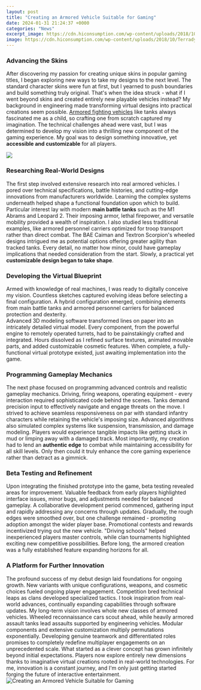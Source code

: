 ```yaml
---
layout: post
title: "Creating an Armored Vehicle Suitable for Gaming"
date: 2024-01-31 21:24:37 +0000
categories: "News"
excerpt_image: https://cdn.hiconsumption.com/wp-content/uploads/2018/10/Terradyne-Gurkha-CIV-Armored-Vehicle-0-Hero-1087x725.jpg
image: https://cdn.hiconsumption.com/wp-content/uploads/2018/10/Terradyne-Gurkha-CIV-Armored-Vehicle-0-Hero-1087x725.jpg
---
```


### Advancing the Skins
After discovering my passion for creating unique skins in popular gaming titles, I began exploring new ways to take my designs to the next level. The standard character skins were fun at first, but I yearned to push boundaries and build something truly original. That's when the idea struck - what if I went beyond skins and created entirely new playable vehicles instead? 
My background in engineering made transforming virtual designs into practical creations seem possible. [Armored fighting vehicles](https://store.fi.io.vn/woman-cant-resist-her-shiba-inu-dog-lover-1) like tanks always fascinated me as a child, so crafting one from scratch captured my imagination. The technical challenges ahead were vast, but I was determined to develop my vision into a thrilling new component of the gaming experience. My goal was to design something innovative, yet **accessible and customizable** for all players.

![](https://cdna.artstation.com/p/assets/images/images/003/394/046/large/anton-grozin-lanchester-armoured-car-shot-09.jpg?1473235828)
### Researching Real-World Designs
The first step involved extensive research into real armored vehicles. I pored over technical specifications, battle histories, and cutting-edge innovations from manufacturers worldwide. Learning the complex systems underneath helped shape a functional foundation upon which to build. Particular interest lay with modern **main battle tanks** such as the M1 Abrams and Leopard 2. Their imposing armor, lethal firepower, and versatile mobility provided a wealth of inspiration.
I also studied less traditional examples, like armored personnel carriers optimized for troop transport rather than direct combat. The BAE Caiman and Textron Scorpion's wheeled designs intrigued me as potential options offering greater agility than tracked tanks. Every detail, no matter how minor, could have gameplay implications that needed consideration from the start. Slowly, a practical yet **customizable design began to take shape**.
### Developing the Virtual Blueprint  
Armed with knowledge of real machines, I was ready to digitally conceive my vision. Countless sketches captured evolving ideas before selecting a final configuration. A hybrid configuration emerged, combining elements from main battle tanks and armored personnel carriers for balanced protection and dexterity.   
Advanced 3D modeling software transformed lines on paper into an intricately detailed virtual model. Every component, from the powerful engine to remotely operated turrets, had to be painstakingly crafted and integrated. Hours dissolved as I refined surface textures, animated movable parts, and added customizable cosmetic features. When complete, a fully-functional virtual prototype existed, just awaiting implementation into the game.
### Programming Gameplay Mechanics
The next phase focused on programming advanced controls and realistic gameplay mechanics. Driving, firing weapons, operating equipment - every interaction required sophisticated code behind the scenes. Tanks demand precision input to effectively navigate and engage threats on the move. I strived to achieve seamless responsiveness on par with standard infantry characters while retaining the vehicle's imposing size.
Advanced algorithms also simulated complex systems like suspension, transmission, and damage modeling. Players would experience tangible impacts like getting stuck in mud or limping away with a damaged track. Most importantly, my creation had to lend an **authentic edge** to combat while maintaining accessibility for all skill levels. Only then could it truly enhance the core gaming experience rather than detract as a gimmick. 
### Beta Testing and Refinement
Upon integrating the finished prototype into the game, beta testing revealed areas for improvement. Valuable feedback from early players highlighted interface issues, minor bugs, and adjustments needed for balanced gameplay. A collaborative development period commenced, gathering input and rapidly addressing any concerns through updates. 
Gradually, the rough edges were smoothed over, but one challenge remained - promoting adoption amongst the wider player base. Promotional contests and rewards incentivized trying out the new vehicle. "Driving schools" helped inexperienced players master controls, while clan tournaments highlighted exciting new competitive possibilities. Before long, the armored creation was a fully established feature expanding horizons for all.
### A Platform for Further Innovation
The profound success of my debut design laid foundations for ongoing growth. New variants with unique configurations, weapons, and cosmetic choices fueled ongoing player engagement. Competition bred technical leaps as clans developed specialized tactics. I took inspiration from real-world advances, continually expanding capabilities through software updates. 
My long-term vision involves whole new classes of armored vehicles. Wheeled reconnaissance cars scout ahead, while heavily armored assault tanks lead assaults supported by engineering vehicles. Modular components and extensive customization multiply permutations exponentially. Developing genuine teamwork and differentiated roles promises to completely redefine multiplayer engagements on an unprecedented scale. 
What started as a clever concept has grown infinitely beyond initial expectations. Players now explore entirely new dimensions thanks to imaginative virtual creations rooted in real-world technologies. For me, innovation is a constant journey, and I'm only just getting started forging the future of interactive entertainment.
![Creating an Armored Vehicle Suitable for Gaming](https://cdn.hiconsumption.com/wp-content/uploads/2018/10/Terradyne-Gurkha-CIV-Armored-Vehicle-0-Hero-1087x725.jpg)